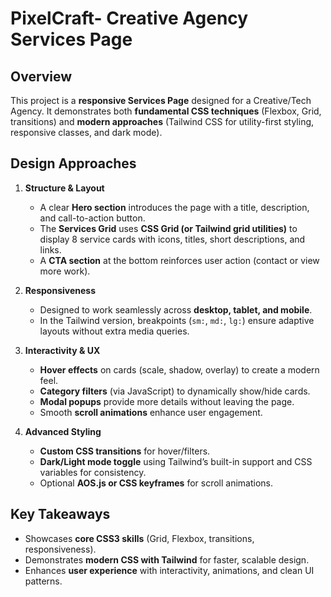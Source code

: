 

# PixelCraft- Creative Agency Services Page

##  Overview

This project is a **responsive Services Page** designed for a Creative/Tech Agency. It demonstrates both **fundamental CSS techniques** (Flexbox, Grid, transitions) and **modern approaches** (Tailwind CSS for utility-first styling, responsive classes, and dark mode).

##  Design Approaches

1. **Structure & Layout**

   * A clear **Hero section** introduces the page with a title, description, and call-to-action button.
   * The **Services Grid** uses **CSS Grid (or Tailwind grid utilities)** to display 8 service cards with icons, titles, short descriptions, and links.
   * A **CTA section** at the bottom reinforces user action (contact or view more work).

2. **Responsiveness**

   * Designed to work seamlessly across **desktop, tablet, and mobile**.
   * In the Tailwind version, breakpoints (`sm:`, `md:`, `lg:`) ensure adaptive layouts without extra media queries.

3. **Interactivity & UX**

   * **Hover effects** on cards (scale, shadow, overlay) to create a modern feel.
   * **Category filters** (via JavaScript) to dynamically show/hide cards.
   * **Modal popups** provide more details without leaving the page.
   * Smooth **scroll animations** enhance user engagement.

4. **Advanced Styling**

   * **Custom CSS transitions** for hover/filters.
   * **Dark/Light mode toggle** using Tailwind’s built-in support and CSS variables for consistency.
   * Optional **AOS.js or CSS keyframes** for scroll animations.

##  Key Takeaways

* Showcases **core CSS3 skills** (Grid, Flexbox, transitions, responsiveness).
* Demonstrates **modern CSS with Tailwind** for faster, scalable design.
* Enhances **user experience** with interactivity, animations, and clean UI patterns.

